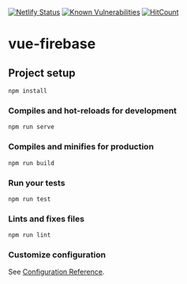 [![Netlify Status](https://api.netlify.com/api/v1/badges/737174b8-cdce-4c1a-bdcb-77a3bd64686b/deploy-status)](https://app.netlify.com/sites/vertas/deploys)
[![Known Vulnerabilities](https://snyk.io/test/github/lannvu/vue-firebase/badge.svg?targetFile=package.json)](https://snyk.io/test/github/lannvu/vue-firebase?targetFile=package.json)
[![HitCount](http://hits.dwyl.io/lannvu/vue-firebase.svg)](http://hits.dwyl.io/lannvu/vue-firebase)
# vue-firebase

## Project setup
```
npm install
```

### Compiles and hot-reloads for development
```
npm run serve
```

### Compiles and minifies for production
```
npm run build
```

### Run your tests
```
npm run test
```

### Lints and fixes files
```
npm run lint
```

### Customize configuration
See [Configuration Reference](https://cli.vuejs.org/config/).
